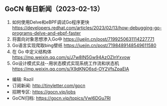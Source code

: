 ## GoCN 每日新闻（2023-02-13）

1. 如何使用Delve和eBPF调试Go程序更快 https://developers.redhat.com/articles/2023/02/13/how-debugging-go-programs-delve-and-ebpf-faster
2. 将面向对象思想渗入Go中 https://juejin.cn/post/7199250631114227771
3. Go语言实现爬取bing壁纸 https://juejin.cn/post/7198489148549611580
4. 在 Go 中定义结构体 https://mp.weixin.qq.com/s/J7w8IN5Gw94AzOZlnYxvow
5. Go设计模式实战--用状态模式实现系统工作流和状态机 https://mp.weixin.qq.com/s/X9dKNO6sd-OY2VfsZpaElA

* 编辑: Razil
* 订阅新闻: http://tinyletter.com/gocn
* 招聘专区: https://gocn.vip/jobs
* GoCN归档: https://gocn.vip/topics/Vwl6DGu7Rl
